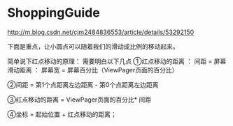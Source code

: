 # ShoppingGuide
http://m.blog.csdn.net/cjm2484836553/article/details/53292150


下面是重点，让小圆点可以随着我们的滑动成比例的移动起来。

简单说下红点移动的原理： 
需要明白以下几点 
①红点移动的距离 ： 间距 = 屏幕滑动距离 ： 屏幕宽 = 屏幕百分比（ViewPager页面的百分比）

②间距 = 第1个点距离左边距离 - 第0个点距离左边距离

③红点移动的距离 = ViewPager页面的百分比* 间距

④坐标 = 起始位置 + 红点移动的距离；


